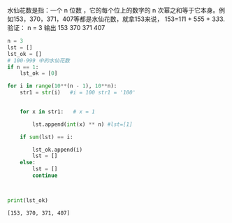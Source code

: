
水仙花数是指：一个 n 位数 ，它的每个位上的数字的 n 次幂之和等于它本身。例如153，370，371，407等都是水仙花数，就拿153来说，
153=1*1*1 + 5*5*5 + 3*3*3. 
验证：
n = 3
输出
153 370 371 407


```python
n = 3
lst = []
lst_ok = []
# 100-999 中的水仙花数
if n == 1:
    lst_ok = [0]

for i in range(10**(n - 1), 10**n):
    str1 = str(i)   #i = 100 str1 = '100'
    

    for x in str1:   # x = 1

        lst.append(int(x) ** n) #lst=[1]

    if sum(lst) == i:

        lst_ok.append(i)
        lst = []
    else:
        lst = []
        continue



print(lst_ok)

```

    [153, 370, 371, 407]



```python

```


```python

```

